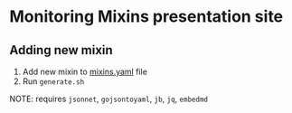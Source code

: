 # Monitoring Mixins presentation site

## Adding new mixin

1. Add new mixin to [mixins.yaml](mixins.yaml) file
2. Run `generate.sh`

NOTE: requires `jsonnet`, `gojsontoyaml`, `jb`, `jq`, `embedmd`
